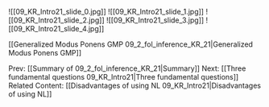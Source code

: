 ﻿

![[09_KR_Intro21_slide_0.jpg]]
![[09_KR_Intro21_slide_1.jpg]]
![[09_KR_Intro21_slide_2.jpg]]
![[09_KR_Intro21_slide_3.jpg]]
![[09_KR_Intro21_slide_4.jpg]]

[[Generalized Modus Ponens GMP 09_2_fol_inference_KR_21|Generalized Modus Ponens GMP]]

Prev: [[Summary of 09_2_fol_inference_KR_21|Summary]]
Next: [[Three fundamental questions 09_KR_Intro21|Three fundamental questions]]
Related Content:
[[Disadvantages of using NL 09_KR_Intro21|Disadvantages of using NL]]